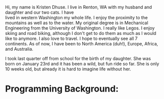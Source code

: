 Hi, my name is Kristen Dhuse.  I live in Renton, WA with my husband and daughter and our two cats.  I have  
lived in western Washington my whole life.  I enjoy the proximity to the mountains as well as to the water.
My original degree is in Mechanical Engineering from the University of Washington.  I really like Legos.
I enjoy skiing and road biking, although I don't get to do them as much as I would like to anymore.
I also love to travel.  I hope to eventually see all 7 continents.  As of now, I have been to North America (duh!),
Europe, Africa, and Australia.

I took last quarter off from school for the birth of my daughter.  She was born on January 23rd and it has been
a wild, but fun ride so far.  She is only 10 weeks old, but already it is hard to imagine life without her.

# Programming Background: